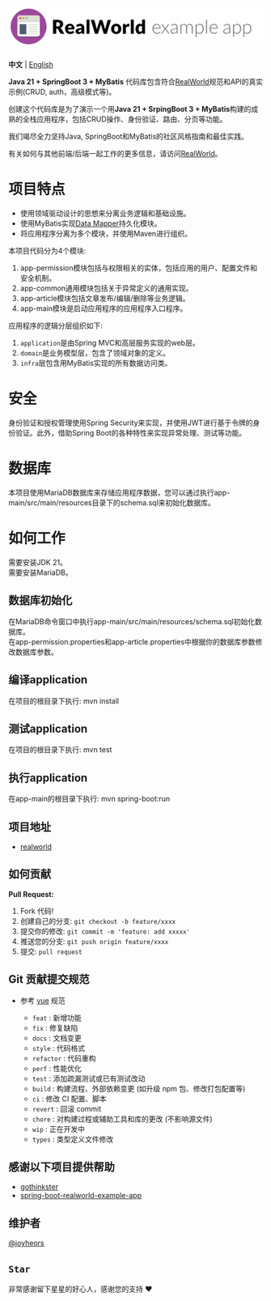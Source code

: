 # ![RealWorld Example App](./logo.png)

**中文** | [English](./README.en-US.md)

**Java 21 + SpringBoot 3 + MyBatis** 代码库包含符合[RealWorld](https://github.com/gothinkster/realworld)规范和API的真实示例(CRUD, auth，高级模式等)。  

创建这个代码库是为了演示一个用**Java 21 + SrpingBoot 3 + MyBatis**构建的成熟的全栈应用程序，包括CRUD操作、身份验证、路由、分页等功能。  

我们竭尽全力坚持Java, SpringBoot和MyBatis的社区风格指南和最佳实践。  

有关如何与其他前端/后端一起工作的更多信息，请访问[RealWorld](https://github.com/gothinkster/realworld)。  

# 项目特点

* 使用领域驱动设计的思想来分离业务逻辑和基础设施。  
* 使用MyBatis实现[Data Mapper](https://martinfowler.com/eaaCatalog/dataMapper.html)持久化模块。  
* 将应用程序分离为多个模块，并使用Maven进行组织。  

本项目代码分为4个模块:  
1. app-permission模块包括与权限相关的实体，包括应用的用户、配置文件和安全机制。  
2. app-common通用模块包括关于异常定义的通用实现。  
3. app-article模块包括文章发布/编辑/删除等业务逻辑。  
4. app-main模块是启动应用程序的应用程序入口程序。  

应用程序的逻辑分层组织如下:
1. `application`是由Spring MVC和高层服务实现的web层。  
2. `domain`是业务模型层，包含了领域对象的定义。  
3. `infra`层包含用MyBatis实现的所有数据访问类。  

# 安全  

身份验证和授权管理使用Spring Security来实现，并使用JWT进行基于令牌的身份验证。此外，借助Spring Boot的各种特性来实现异常处理、测试等功能。  

# 数据库  

本项目使用MariaDB数据库来存储应用程序数据，您可以通过执行app-main/src/main/resources目录下的schema.sql来初始化数据库。  


# 如何工作    

需要安装JDK 21。  
需要安装MariaDB。  

## 数据库初始化  

在MariaDB命令窗口中执行app-main/src/main/resources/schema.sql初始化数据库。  
在app-permission.properties和app-article.properties中根据你的数据库参数修改数据库参数。  

## 编译application
在项目的根目录下执行: mvn install

## 测试application
在项目的根目录下执行: mvn test

## 执行application
在app-main的根目录下执行: mvn spring-boot:run

## 项目地址

- [realworld](https://github.com/joyheros/realworld)  

## 如何贡献

**Pull Request:**

1. Fork 代码!
2. 创建自己的分支: `git checkout -b feature/xxxx`
3. 提交你的修改: `git commit -m 'feature: add xxxxx'`
4. 推送您的分支: `git push origin feature/xxxx`
5. 提交: `pull request`

## Git 贡献提交规范

- 参考 [vue](https://github.com/vuejs/vue/blob/dev/.github/COMMIT_CONVENTION.md) 规范

  - `feat` : 新增功能
  - `fix` : 修复缺陷
  - `docs` : 文档变更
  - `style` : 代码格式
  - `refactor` : 代码重构
  - `perf` : 性能优化
  - `test` : 添加疏漏测试或已有测试改动
  - `build` : 构建流程、外部依赖变更 (如升级 npm 包、修改打包配置等)
  - `ci` : 修改 CI 配置、脚本
  - `revert` : 回滚 commit
  - `chore` : 对构建过程或辅助工具和库的更改 (不影响源文件)
  - `wip` : 正在开发中
  - `types` : 类型定义文件修改

## 感谢以下项目提供帮助

- [gothinkster](https://github.com/gothinkster/realworld)  
- [spring-boot-realworld-example-app](https://github.com/gothinkster/spring-boot-realworld-example-app)  

## 维护者

[@joyheors](https://github.com/joyheros)  

## `Star`

非常感谢留下星星的好心人，感谢您的支持 :heart:
